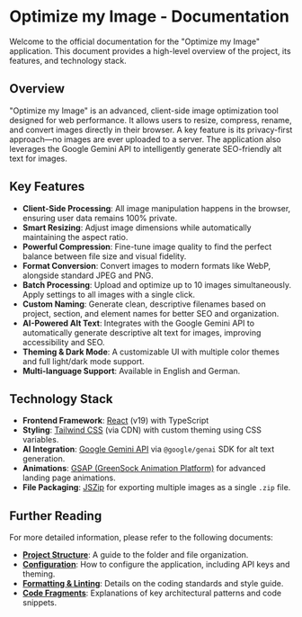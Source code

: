 # Optimize my Image - Documentation

Welcome to the official documentation for the "Optimize my Image" application. This document provides a high-level overview of the project, its features, and technology stack.

## Overview

"Optimize my Image" is an advanced, client-side image optimization tool designed for web performance. It allows users to resize, compress, rename, and convert images directly in their browser. A key feature is its privacy-first approach—no images are ever uploaded to a server. The application also leverages the Google Gemini API to intelligently generate SEO-friendly alt text for images.

## Key Features

-   **Client-Side Processing**: All image manipulation happens in the browser, ensuring user data remains 100% private.
-   **Smart Resizing**: Adjust image dimensions while automatically maintaining the aspect ratio.
-   **Powerful Compression**: Fine-tune image quality to find the perfect balance between file size and visual fidelity.
-   **Format Conversion**: Convert images to modern formats like WebP, alongside standard JPEG and PNG.
-   **Batch Processing**: Upload and optimize up to 10 images simultaneously. Apply settings to all images with a single click.
-   **Custom Naming**: Generate clean, descriptive filenames based on project, section, and element names for better SEO and organization.
-   **AI-Powered Alt Text**: Integrates with the Google Gemini API to automatically generate descriptive alt text for images, improving accessibility and SEO.
-   **Theming & Dark Mode**: A customizable UI with multiple color themes and full light/dark mode support.
-   **Multi-language Support**: Available in English and German.

## Technology Stack

-   **Frontend Framework**: [React](https://reactjs.org/) (v19) with TypeScript
-   **Styling**: [Tailwind CSS](https://tailwindcss.com/) (via CDN) with custom theming using CSS variables.
-   **AI Integration**: [Google Gemini API](https://ai.google.dev/) via `@google/genai` SDK for alt text generation.
-   **Animations**: [GSAP (GreenSock Animation Platform)](https://greensock.com/gsap/) for advanced landing page animations.
-   **File Packaging**: [JSZip](https://stuk.github.io/jszip/) for exporting multiple images as a single `.zip` file.

## Further Reading

For more detailed information, please refer to the following documents:

-   [**Project Structure**](./STRUCTURE.md): A guide to the folder and file organization.
-   [**Configuration**](./CONFIGURATION.md): How to configure the application, including API keys and theming.
-   [**Formatting & Linting**](./FORMATTING_AND_LINTING.md): Details on the coding standards and style guide.
-   [**Code Fragments**](./CODE_FRAGMENTS.md): Explanations of key architectural patterns and code snippets.